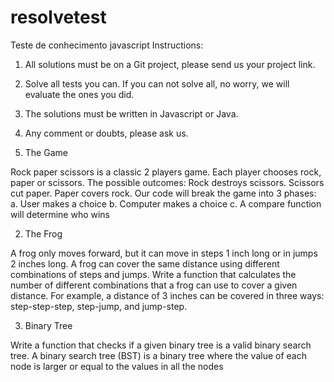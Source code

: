 # resolvetest
Teste de conhecimento javascript
Instructions:

1)	All solutions must be on a Git project, please send us your project link.
2)	Solve all tests you can. If you can not solve all, no worry, we will evaluate the ones you did.
3)	The solutions must be written in Javascript or Java.
4)	Any comment or doubts, please ask us.


1)	The Game

Rock paper scissors is a classic 2 players game. Each player chooses rock, paper or scissors. The possible outcomes:
			Rock destroys scissors.
			Scissors cut paper.
			Paper covers rock.
Our code will break the game into 3 phases:
a. User makes a choice
b. Computer makes a choice
c. A compare function will determine who wins


2)	The Frog

A frog only moves forward, but it can move in steps 1 inch long or in jumps 2 inches long. A frog can cover the same distance using different combinations of steps and jumps.
Write a function that calculates the number of different combinations that a frog can use to cover a given distance.
For example, a distance of 3 inches can be covered in three ways: step-step-step, step-jump, and jump-step.


3)	Binary Tree

Write a function that checks if a given binary tree is a valid binary search tree. A binary search tree (BST) is a binary tree where the value of each node is larger or equal to the values in all the nodes 
